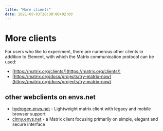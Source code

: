 ```yaml
---
title: "More clients"
date: 2021-08-03T20:30:00+02:00
---
```


# More clients

For users who like to experiment, there are numerous other clients in addition to Element, with which the Matrix communication protocol can be used:

- [https://matrix.org/clients/](https://matrix.org/clients/)
- [https://matrix.org/docs/projects/try-matrix-now](https://matrix.org/docs/projects/try-matrix-now)

## other webclients on envs.net

- [hydrogen.envs.net](https://hydrogen.envs.net/) - Lightweight matrix client with legacy and mobile browser support
- [cinny.envs.net](https://cinny.envs.net/) - a Matrix client focusing primarily on simple, elegant and secure interface
